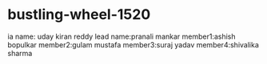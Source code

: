 # bustling-wheel-1520

ia name: uday kiran reddy
lead name:pranali mankar
member1:ashish bopulkar
member2:gulam mustafa
member3:suraj yadav
member4:shivalika sharma
